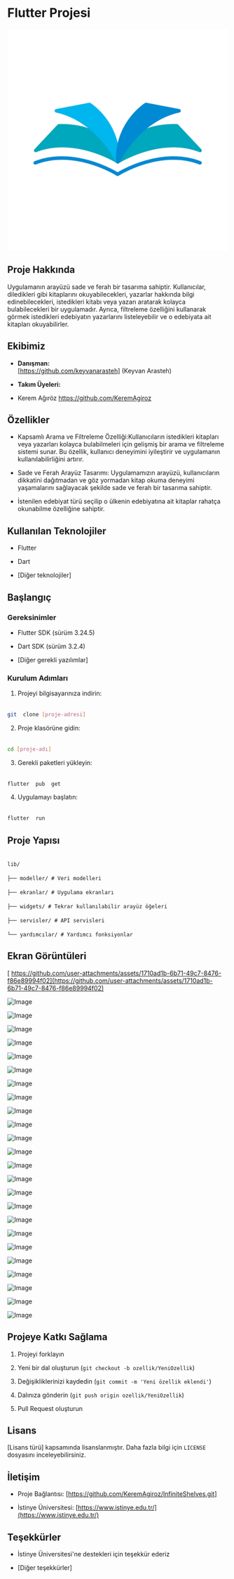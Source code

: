 

# Flutter Projesi

  

![İInfinite Shelves](assets/icons/mavikit.png)

  

## Proje Hakkında

Uygulamanın arayüzü sade ve ferah bir tasarıma sahiptir. Kullanıcılar, diledikleri gibi kitaplarını okuyabilecekleri, yazarlar hakkında bilgi edinebilecekleri, istedikleri kitabı veya yazarı aratarak kolayca bulabilecekleri bir uygulamadır. Ayrıca, filtreleme özelliğini kullanarak görmek istedikleri edebiyatın yazarlarını listeleyebilir ve o edebiyata ait kitapları okuyabilirler.

  

## Ekibimiz

-  **Danışman:**  
[https://github.com/keyvanarasteh] (Keyvan Arasteh)


-  **Takım Üyeleri:**

- Kerem Ağıröz https://github.com/KeremAgiroz

  

## Özellikler

- Kapsamlı Arama ve Filtreleme Özelliği:Kullanıcıların istedikleri kitapları veya yazarları kolayca bulabilmeleri için gelişmiş bir arama ve filtreleme sistemi sunar. Bu özellik, kullanıcı deneyimini iyileştirir ve uygulamanın kullanılabilirliğini artırır.

- Sade ve Ferah Arayüz Tasarımı: Uygulamamızın arayüzü, kullanıcıların dikkatini dağıtmadan ve göz yormadan kitap okuma deneyimi yaşamalarını sağlayacak şekilde sade ve ferah bir tasarıma sahiptir.

- İstenilen edebiyat türü seçilip o ülkenin edebiyatına ait kitaplar rahatça okunabilme özelliğine sahiptir.

  

## Kullanılan Teknolojiler

- Flutter

- Dart

- [Diğer teknolojiler]

  

## Başlangıç

  

### Gereksinimler

- Flutter SDK (sürüm 3.24.5)

- Dart SDK (sürüm 3.2.4)

- [Diğer gerekli yazılımlar]

  

### Kurulum Adımları

1. Projeyi bilgisayarınıza indirin:

```bash

git  clone [proje-adresi]

```

  

2. Proje klasörüne gidin:

```bash

cd [proje-adı]

```

  

3. Gerekli paketleri yükleyin:

```bash

flutter  pub  get

```

  

4. Uygulamayı başlatın:

```bash

flutter  run

```

  

## Proje Yapısı

```

lib/

├── modeller/ # Veri modelleri

├── ekranlar/ # Uygulama ekranları

├── widgets/ # Tekrar kullanılabilir arayüz öğeleri

├── servisler/ # API servisleri

└── yardımcılar/ # Yardımcı fonksiyonlar

```

  

## Ekran Görüntüleri

[ https://github.com/user-attachments/assets/1710ad1b-6b71-49c7-8476-f86e89994f02](https://github.com/user-attachments/assets/1710ad1b-6b71-49c7-8476-f86e89994f02)


 
![Image](https://github.com/user-attachments/assets/ba4c2348-250a-4387-b3d2-17f14b448218)

![Image](https://github.com/user-attachments/assets/98c6633b-4edd-4db8-ad0a-bd003ff7205d)

![Image](https://github.com/user-attachments/assets/1dbce7d5-9db4-4266-8641-b6e50dfad439)

![Image](https://github.com/user-attachments/assets/d4e75e93-50eb-4cf9-b71f-7493dc295eee)

![Image](https://github.com/user-attachments/assets/e31f7a16-eb90-44b7-8932-297de41460a5)

![Image](https://github.com/user-attachments/assets/e92fc3ab-0122-4bea-924b-3cc224b4446d)

![Image](https://github.com/user-attachments/assets/c1a28c5c-91d9-4ca5-bd4e-bde897879240)

![Image](https://github.com/user-attachments/assets/1735aa50-f7c9-4d41-a1db-12d4e469466c)

![Image](https://github.com/user-attachments/assets/4be25324-5966-4b48-b570-70a3c37cf392)

![Image](https://github.com/user-attachments/assets/0d58e4a2-0231-4c17-b81a-ac75e8198e8c)

![Image](https://github.com/user-attachments/assets/f0c1219b-699a-4065-87e3-41d915b10883)

![Image](https://github.com/user-attachments/assets/d31d0e5f-5029-487a-9d82-8e5881088bbc)

![Image](https://github.com/user-attachments/assets/0c804fc0-91be-467c-84d6-ebfeb249cdc5)

![Image](https://github.com/user-attachments/assets/26dcdad5-9293-4cc8-aec3-a7bb2f8cfb57)

![Image](https://github.com/user-attachments/assets/dd14ffe7-b5d4-44a3-88c3-81f60808801f)

![Image](https://github.com/user-attachments/assets/8204debb-e7b8-4311-a2dc-0c41ccfdbd36)

![Image](https://github.com/user-attachments/assets/648381e8-841f-41cb-8b53-b600d741d397)

![Image](https://github.com/user-attachments/assets/31d50602-d13b-4582-9756-4fe3aa01209b)

![Image](https://github.com/user-attachments/assets/4f7780b1-3dd9-4762-8bb5-4cff55c1a498)

![Image](https://github.com/user-attachments/assets/ac762469-13a0-441a-be92-4280716136df)

![Image](https://github.com/user-attachments/assets/be35c85e-1d86-4d28-9a4d-5d8c2098fa9d)

![Image](https://github.com/user-attachments/assets/14c5f3c9-2669-49c1-9ab4-c5ba735a1245)

![Image](https://github.com/user-attachments/assets/6cec028b-e28e-47f0-8084-0b8cf24a050f)

![Image](https://github.com/user-attachments/assets/78fa1f13-beb2-4e67-9822-8c503cd19e7e)

  

## Projeye Katkı Sağlama

1. Projeyi forklayın

2. Yeni bir dal oluşturun (`git checkout -b ozellik/YeniOzellik`)

3. Değişikliklerinizi kaydedin (`git commit -m 'Yeni özellik eklendi'`)

4. Dalınıza gönderin (`git push origin ozellik/YeniOzellik`)

5. Pull Request oluşturun

  

## Lisans

[Lisans türü] kapsamında lisanslanmıştır. Daha fazla bilgi için `LICENSE` dosyasını inceleyebilirsiniz.

  

## İletişim

- Proje Bağlantısı: [https://github.com/KeremAgiroz/InfiniteShelves.git]

- İstinye Üniversitesi: [https://www.istinye.edu.tr/](https://www.istinye.edu.tr/)

  

## Teşekkürler

- İstinye Üniversitesi'ne destekleri için teşekkür ederiz

- [Diğer teşekkürler]

  
  

